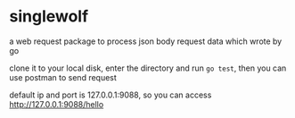 # singlewolf
a web request package to process json body request data which wrote by go	

clone it to your local disk, enter the directory and run `go test`, then you can use postman to send request	

default ip and port is 127.0.0.1:9088, so you can access http://127.0.0.1:9088/hello
